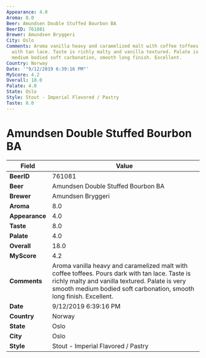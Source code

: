 ```yaml
---
Appearance: 4.0
Aroma: 8.0
Beer: Amundsen Double Stuffed Bourbon BA
BeerID: 761081
Brewer: Amundsen Bryggeri
City: Oslo
Comments: Aroma vanilla heavy and caramelized malt with coffee toffees. Pours dark
  with tan lace. Taste is richly malty and vanilla textured. Palate is very smooth
  medium bodied soft carbonation, smooth long finish. Excellent.
Country: Norway
Date: '"9/12/2019 6:39:16 PM"'
MyScore: 4.2
Overall: 18.0
Palate: 4.0
State: Oslo
Style: Stout - Imperial Flavored / Pastry
Taste: 8.0
---
```


# Amundsen Double Stuffed Bourbon BA

| Field         | Value |
|---------------|-------|
| **BeerID** | 761081 |
| **Beer** | Amundsen Double Stuffed Bourbon BA |
| **Brewer** | Amundsen Bryggeri |
| **Aroma** | 8.0 |
| **Appearance** | 4.0 |
| **Taste** | 8.0 |
| **Palate** | 4.0 |
| **Overall** | 18.0 |
| **MyScore** | 4.2 |
| **Comments** | Aroma vanilla heavy and caramelized malt with coffee toffees. Pours dark with tan lace. Taste is richly malty and vanilla textured. Palate is very smooth medium bodied soft carbonation, smooth long finish. Excellent. |
| **Date** | 9/12/2019 6:39:16 PM |
| **Country** | Norway |
| **State** | Oslo |
| **City** | Oslo |
| **Style** | Stout - Imperial Flavored / Pastry |
